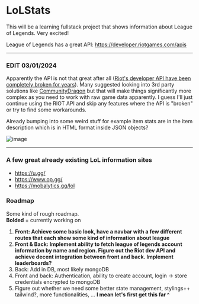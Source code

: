 # LoLStats
This will be a learning fullstack project that shows information about League of Legends. Very excited!

League of Legends has a great API: https://developer.riotgames.com/apis

------------------------
### EDIT 03/01/2024
Apparently the API is not that great after all ([Riot's developer API have been completely broken for years](https://www.reddit.com/r/leagueoflegends/comments/18wq2q2/riots_developer_api_have_been_completely_broken/)). Many suggested looking into 3rd party solutions like [CommunityDragon](https://www.communitydragon.org/documentation) but that will make things significantly more complex as you need to work with raw game data apparently. I guess I'll just continue using the RIOT API and skip any features where the API is "broken" or try to find some workarounds.

Already bumping into some weird stuff for example item stats are in the item description which is in HTML format inside JSON objects?

![image](https://github.com/Palmgrenoskari/lolstats/assets/62388905/1f3db5cc-64ee-495a-8ea3-4ce5008380d3)

------------------------

### A few great already existing LoL information sites
* https://u.gg/
* https://www.op.gg/
* https://mobalytics.gg/lol

### Roadmap

Some kind of rough roadmap.</br>
<b>Bolded</b> = currently working on

1. <b>Front: Achieve some basic look, have a navbar with a few different routes that each show some kind of information about league</b>
2. <b>Front & Back: Implement ability to fetch league of legends account information by name and region. Figure out the Riot dev API and achieve decent integration between front and back. Implement leaderboards? </b>
3. Back: Add in DB, most likely mongoDB
4. Front and back: Authentication, ability to create account, login -> store credentials encrypted to mongoDB
5. Figure out whether we need some better state management, stylings++ tailwind?, more functionalities, ... <b>I mean let's first get this far ^</b>
